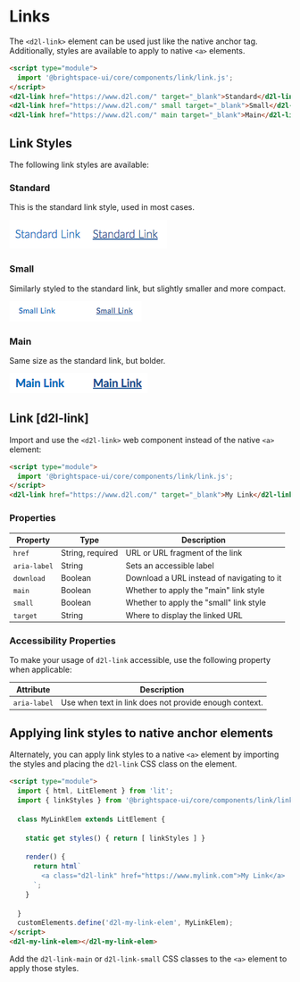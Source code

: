 # Links

The `<d2l-link>` element can be used just like the native anchor tag. Additionally, styles are available to apply to native `<a>` elements.

<!-- docs: demo -->
```html
<script type="module">
  import '@brightspace-ui/core/components/link/link.js';
</script>
<d2l-link href="https://www.d2l.com/" target="_blank">Standard</d2l-link>
<d2l-link href="https://www.d2l.com/" small target="_blank">Small</d2l-link>
<d2l-link href="https://www.d2l.com/" main target="_blank">Main</d2l-link>
```

<!-- docs: start hidden content -->
## Link Styles

The following link styles are available:

### Standard

This is the standard link style, used in most cases.

![example screenshot of standard link](./screenshots/standard.png?raw=true)

### Small

Similarly styled to the standard link, but slightly smaller and more compact.

![example screenshot of small link](./screenshots/small.png?raw=true)

### Main

Same size as the standard link, but bolder.

![example screenshot of main link](./screenshots/main.png?raw=true)
<!-- docs: end hidden content -->

## Link [d2l-link]

Import and use the `<d2l-link>` web component instead of the native `<a>` element:

<!-- docs: demo live name:d2l-link -->
```html
<script type="module">
  import '@brightspace-ui/core/components/link/link.js';
</script>
<d2l-link href="https://www.d2l.com/" target="_blank">My Link</d2l-link>
```

<!-- docs: start hidden content -->
### Properties

| Property | Type | Description |
|--|--|--|
| `href` | String, required | URL or URL fragment of the link |
| `aria-label` | String | Sets an accessible label |
| `download` | Boolean | Download a URL instead of navigating to it |
| `main` | Boolean | Whether to apply the "main" link style |
| `small` | Boolean | Whether to apply the "small" link style |
| `target` | String | Where to display the linked URL |
<!-- docs: end hidden content -->

### Accessibility Properties

To make your usage of `d2l-link` accessible, use the following property when applicable:

| Attribute | Description |
|--|--|
| `aria-label` | Use when text in link does not provide enough context. |

## Applying link styles to native anchor elements

Alternately, you can apply link styles to a native `<a>` element by importing the styles and placing the `d2l-link` CSS class on the element.

<!-- docs: demo code -->
```html
<script type="module">
  import { html, LitElement } from 'lit';
  import { linkStyles } from '@brightspace-ui/core/components/link/link.js';

  class MyLinkElem extends LitElement {

    static get styles() { return [ linkStyles ] }

    render() {
      return html`
        <a class="d2l-link" href="https://www.mylink.com">My Link</a>
      `;
    }

  }
  customElements.define('d2l-my-link-elem', MyLinkElem);
</script>
<d2l-my-link-elem></d2l-my-link-elem>
```

Add the `d2l-link-main` or `d2l-link-small` CSS classes to the `<a>` element to apply those styles.
